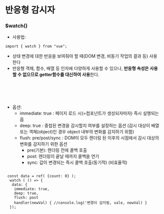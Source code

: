  반응형 감시자
=============

### $watch()
* 사용법:
<pre><code>import { watch } from "vue";</code></pre>
-  상태 변경에 대한 반응을 보여줘야 할 때(DOM 변경, 비동기 작업의 결과 등) 사용한다
-  반응형 객체, 함수, 배열 등 인자에 다양하게 사용할 수 있으나, **반응형 속성은 사용할 수 없으므로 getter함수를 대신하여 사용**한다.
<pre>
  <code>
    <script setup>
    const x = ref(0)
    watch (x, (newX) => { console.log(`x값: ${newX}`) } //인자: 반응형 객체 x
    watch ( () => x.value + y.value, (sum) => { console.log(`x + y = ${sum}` } // 인자: sum 함수

    const obj = reactive( {count: 0} );
    watch ( () => obj.count, (count) => { console.log(`count값: ${count}` }; //인자: 반응형 객체 obj의 속성을 반환하는 함수 (obj.count 자체를 인자로 쓸 수 없다)
    </script>
  </code>
</pre>

* 옵션:
  - immediate: true : 페이지 로드 시(=컴포넌트가 생성되자마자) 즉시 실행되는 옵
  - deep: true : 중첩된 변경을 감시할지 여부를 설정하는 옵션 (감시 대상이 배열 또는 객체(object)인 경우 object 내부의 변화를 감지하기 위함)
  - flush: pre/post/sync : DOM이 모두 렌더링 된 이후의 시점에서 감시 대상의 변화를 감지하기 위한 옵션
    + pre(기본): 렌더링 전에 콜백 호출
    + post: 렌더링이 끝날 때까지 콜백을 연기
    + sync: 값이 변경되는 즉시 콜백 호출(동기적) (비효율적)
<pre><code>
 const data = ref( {count: 0} );
  watch ( () => {
   data: {
    immediate: true,
    deep: true,
    flush: post
    handler(newVal) { //console.log('변경이 감지됨, vale, newVal) }
  });
</code></pre>
    
